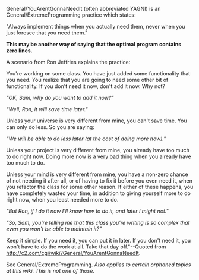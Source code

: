 General/YouArentGonnaNeedIt (often abbreviated YAGNI) is an General/ExtremeProgramming practice which states: 
 
"Always implement things when you actually need them, never when you just foresee that you need them." 

**This may be another way of saying that the optimal program contains zero lines.**

 A scenario from Ron Jeffries explains the practice: 

 You're working on some class.  You have just added some functionality that you need.  You realize that you are going to need some other bit of functionality. If you don't need it now, don't add it now.  Why not? 

 
*"OK, Sam, why do you want to add it now?"*  

*"Well, Ron, it will save time later."*

 Unless your universe is very different from mine, you can't save time.  You can only do less.  So you are saying: 
 
*"We will be able to do less later (at the cost of doing more now)."* 

 Unless your project is very different from mine, you already have too much to do right now.  Doing more now is a very bad thing when you already have too much to do. 

 Unless your mind is very different from mine, you have a non-zero chance of not needing it after all, or of having to fix it before you even need it, when you refactor the class for some other reason.  If either of these happens, you have completely wasted your time, in addition to giving yourself more to do right now, when you least needed more to do. 
 

*"But Ron, if I do it now I'll know how to do it, and later I might not."*
 
*"So, Sam, you're telling me that this class you're writing is so complex that even you won't be able to maintain it?"*

Keep it simple.  If you need it, you can put it in later.  If you don't need it, you won't have to do the work at all.  Take that day off."--Quoted from http://c2.com/cgi/wiki?General/YouArentGonnaNeedIt.

See General/ExtremeProgramming.  *Also applies to certain orphaned topics at this wiki. This is not one of those.*